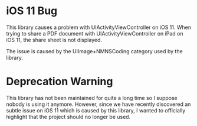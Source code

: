# iOS 11 Bug

This library causes a problem with UIActivityViewController on iOS 11. When trying to share a PDF
document with UIActivityViewController on iPad on iOS 11, the share sheet is not displayed.

The issue is caused by the UIImage+NMNSCoding category used by the library.

# Deprecation Warning

This library has not been maintained for quite a long time so I suppose nobody is using it anymore.
However, since we have recently discovered an subtle issue on iOS 11 which is caused by this library,
I wanted to officially highlight that the project should no longer be used.